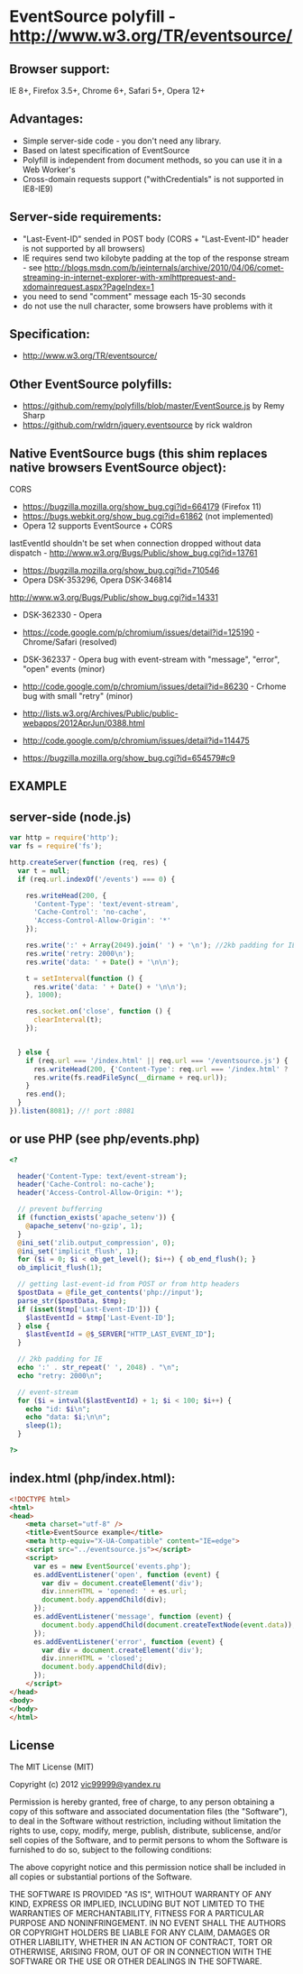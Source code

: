 EventSource polyfill - http://www.w3.org/TR/eventsource/
========================================================

  Browser support:
  ----------------

  IE 8+, Firefox 3.5+, Chrome 6+, Safari 5+, Opera 12+

  Advantages:
  -----------

  * Simple server-side code - you don't need any library.
  * Based on latest specification of EventSource
  * Polyfill is independent from document methods, so you can use it in a Web Worker's
  * Cross-domain requests support ("withCredentials" is not supported in IE8-IE9)

  Server-side requirements:
  -------------------------

  * "Last-Event-ID" sended in POST body (CORS + "Last-Event-ID" header is not supported by all browsers)
  * IE requires send two kilobyte padding at the top of the response stream - see http://blogs.msdn.com/b/ieinternals/archive/2010/04/06/comet-streaming-in-internet-explorer-with-xmlhttprequest-and-xdomainrequest.aspx?PageIndex=1
  * you need to send "comment" message each 15-30 seconds
  * do not use the null character, some browsers have problems with it

  Specification:
  --------------

  * http://www.w3.org/TR/eventsource/

  Other EventSource polyfills:
  ----------------------------

  * https://github.com/remy/polyfills/blob/master/EventSource.js by Remy Sharp
  * https://github.com/rwldrn/jquery.eventsource by rick waldron

  Native EventSource bugs (this shim replaces native browsers EventSource object):
  --------------------------------------------------------------------------------
  CORS
  * https://bugzilla.mozilla.org/show_bug.cgi?id=664179 (Firefox 11)
  * https://bugs.webkit.org/show_bug.cgi?id=61862 (not implemented)
  * Opera 12 supports EventSource + CORS

  lastEventId shouldn't be set when connection dropped without data dispatch - http://www.w3.org/Bugs/Public/show_bug.cgi?id=13761
  * https://bugzilla.mozilla.org/show_bug.cgi?id=710546
  * Opera DSK-353296, Opera DSK-346814

  http://www.w3.org/Bugs/Public/show_bug.cgi?id=14331
  * DSK-362330 - Opera
  * https://code.google.com/p/chromium/issues/detail?id=125190 - Chrome/Safari (resolved)
  * DSK-362337 - Opera bug with event-stream with "message", "error", "open" events (minor)
  * http://code.google.com/p/chromium/issues/detail?id=86230 - Crhome bug with small "retry" (minor)

  * http://lists.w3.org/Archives/Public/public-webapps/2012AprJun/0388.html

  * http://code.google.com/p/chromium/issues/detail?id=114475
  * https://bugzilla.mozilla.org/show_bug.cgi?id=654579#c9

EXAMPLE
-------



server-side (node.js)
---------------------

```javascript
var http = require('http');
var fs = require('fs');

http.createServer(function (req, res) {
  var t = null;
  if (req.url.indexOf('/events') === 0) {

    res.writeHead(200, {
      'Content-Type': 'text/event-stream',
      'Cache-Control': 'no-cache',
      'Access-Control-Allow-Origin': '*'
    });

    res.write(':' + Array(2049).join(' ') + '\n'); //2kb padding for IE
    res.write('retry: 2000\n');
    res.write('data: ' + Date() + '\n\n');

    t = setInterval(function () {
      res.write('data: ' + Date() + '\n\n');
    }, 1000);

    res.socket.on('close', function () {
      clearInterval(t);
    });


  } else {
    if (req.url === '/index.html' || req.url === '/eventsource.js') {
      res.writeHead(200, {'Content-Type': req.url === '/index.html' ? 'text/html' : 'text/javascript'});
      res.write(fs.readFileSync(__dirname + req.url));
    }
    res.end();
  }
}).listen(8081); //! port :8081
```

or use PHP (see php/events.php)
-------------------------------
```php
<?

  header('Content-Type: text/event-stream');
  header('Cache-Control: no-cache');
  header('Access-Control-Allow-Origin: *');

  // prevent bufferring
  if (function_exists('apache_setenv')) {
    @apache_setenv('no-gzip', 1);
  }
  @ini_set('zlib.output_compression', 0);
  @ini_set('implicit_flush', 1);
  for ($i = 0; $i < ob_get_level(); $i++) { ob_end_flush(); }
  ob_implicit_flush(1);

  // getting last-event-id from POST or from http headers
  $postData = @file_get_contents('php://input');
  parse_str($postData, $tmp);
  if (isset($tmp['Last-Event-ID'])) {
    $lastEventId = $tmp['Last-Event-ID'];
  } else {
    $lastEventId = @$_SERVER["HTTP_LAST_EVENT_ID"];
  }

  // 2kb padding for IE
  echo ':' . str_repeat(' ', 2048) . "\n";
  echo "retry: 2000\n";

  // event-stream
  for ($i = intval($lastEventId) + 1; $i < 100; $i++) {
    echo "id: $i\n";
    echo "data: $i;\n\n";
    sleep(1);
  }

?>
```

index.html (php/index.html):
----------------------------
```html
<!DOCTYPE html>
<html>
<head>
    <meta charset="utf-8" />
    <title>EventSource example</title>
    <meta http-equiv="X-UA-Compatible" content="IE=edge">
    <script src="../eventsource.js"></script>
    <script>
      var es = new EventSource('events.php');
      es.addEventListener('open', function (event) {
        var div = document.createElement('div');
        div.innerHTML = 'opened: ' + es.url;
        document.body.appendChild(div);
      });
      es.addEventListener('message', function (event) {
        document.body.appendChild(document.createTextNode(event.data));
      });
      es.addEventListener('error', function (event) {
        var div = document.createElement('div');
        div.innerHTML = 'closed';
        document.body.appendChild(div);
      });
    </script>
</head>
<body>
</body>
</html>
```


License
-------
The MIT License (MIT)

Copyright (c) 2012 vic99999@yandex.ru

Permission is hereby granted, free of charge, to any person obtaining a copy of this software and associated documentation files (the "Software"), to deal in the Software without restriction, including without limitation the rights to use, copy, modify, merge, publish, distribute, sublicense, and/or sell copies of the Software, and to permit persons to whom the Software is furnished to do so, subject to the following conditions:

The above copyright notice and this permission notice shall be included in all copies or substantial portions of the Software.

THE SOFTWARE IS PROVIDED "AS IS", WITHOUT WARRANTY OF ANY KIND, EXPRESS OR IMPLIED, INCLUDING BUT NOT LIMITED TO THE WARRANTIES OF MERCHANTABILITY, FITNESS FOR A PARTICULAR PURPOSE AND NONINFRINGEMENT. IN NO EVENT SHALL THE AUTHORS OR COPYRIGHT HOLDERS BE LIABLE FOR ANY CLAIM, DAMAGES OR OTHER LIABILITY, WHETHER IN AN ACTION OF CONTRACT, TORT OR OTHERWISE, ARISING FROM, OUT OF OR IN CONNECTION WITH THE SOFTWARE OR THE USE OR OTHER DEALINGS IN THE SOFTWARE.
